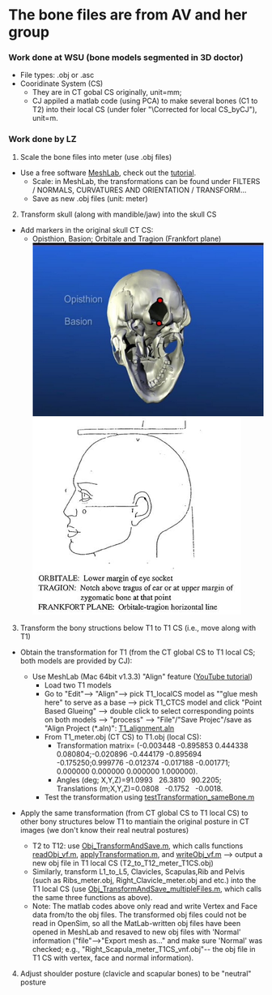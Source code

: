 # The bone files are from AV and her group 
### Work done at WSU (bone models segmented in 3D doctor)
- File types: .obj or .asc 
- Cooridinate System (CS)
   - They are in CT gobal CS originally, unit=mm;
   -  CJ appiled a matlab code (using PCA) to make several bones (C1 to T2) into their local CS (under foler "\Corrected for local CS_byCJ"), unit=m.


### Work done by LZ
1. Scale the bone files into meter (use .obj files) 
  - Use a free software [MeshLab](http://www.meshlab.net/), check out the [tutorial](http://www.cse.iitd.ac.in/~mcs112609/Meshlab%20Tutorial.pdf).
    - Scale: in MeshLab, the transformations can be found under FILTERS / NORMALS, CURVATURES AND ORIENTATION / TRANSFORM… 
    - Save as new .obj files (unit: meter)
    
2. Transform skull (along with mandible/jaw) into the skull CS
- Add markers in the original skull CT CS:
  - Opisthion, Basion; Orbitale and Tragion (Frankfort plane)
  ![OpisthionBasion](pictures/OpisthionBasion.jpg "OpisthionBasion") ![FrankfurtPlane](pictures/FrankfurtPlane2.jpg "FrankfurtPlane")
    
3. Transform the bony structions below T1 to T1 CS (i.e., move along with T1)
- Obtain the transformation for T1 (from the CT global CS to T1 local CS; both models are provided by CJ): 
  - Use MeshLab (Mac 64bit v1.3.3) "Align" feature ([YouTube tutorial](https://www.youtube.com/watch?v=4g9Hap4rX0k))
    - Load two T1 models
    - Go to "Edit"--> "Align"-->  pick T1_localCS model as ""glue mesh here" to serve as a base --> pick T1_CTCS model and click "Point Based Glueing" --> double click to select corresponding points on both models --> "process" --> "File"/"Save Projec"/save as "Align Project (*.aln)": [T1_alignment.aln](T1_alignment.aln)
    - From T1_meter.obj (CT CS) to T1.obj (local CS): 
      - Transformation matrix= (-0.003448 -0.895853 0.444338 0.080804;-0.020896 -0.444179 -0.895694 -0.175250;0.999776 -0.012374 -0.017188 -0.001771; 0.000000 0.000000 0.000000 1.000000).
      - Angles (deg; X,Y,Z)=91.0993   26.3810   90.2205; Translations (m;X,Y,Z)=0.0808   -0.1752   -0.0018.
    - Test the transformation using [testTransformation_sameBone.m](testTransformation_sameBone.m)
    
- Apply the same transformation (from CT global CS to T1 local CS) to other bony structures below T1 to mantiain the original posture in CT images (we don't know their real  neutral postures)
  - T2 to T12: use [Obj_TransformAndSave.m](Obj_TransformAndSave.m), which calls functions [readObj_vf.m](functions/readObj_vf.m), [applyTransformation.m](functions/applyTransformation.m), and [writeObj_vf.m](functions/writeObj_vf.m) --> output a new obj file in T1 local CS (T2_to_T12_meter_T1CS.obj)
  - Similarly, transform L1_to_L5, Clavicles, Scapulas,Rib and Pelvis (such as Ribs_meter.obj, Right_Clavicle_meter.obj and etc.) into the T1 local CS (use [Obj_TransformAndSave_multipleFiles.m](Obj_TransformAndSave_multipleFiles.m), which calls the same three functions as above).
  - Note: The matlab codes above only read and write Vertex and Face data from/to the obj files. The transformed obj files could not be read in OpenSim, so all the MatLab-written obj files have been opened in MeshLab and resaved to new obj files with 'Normal' information ("file"-->"Export mesh as..." and make sure 'Normal' was checked; e.g., "Right_Scapula_meter_T1CS_vnf.obj"-- the obj file in T1 CS with vertex, face and normal information).
  
4. Adjust shoulder posture (clavicle and scapular bones) to be "neutral" posture

